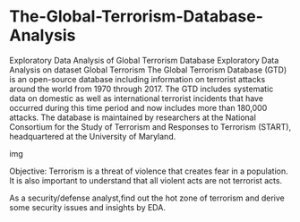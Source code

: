 # The-Global-Terrorism-Database-Analysis
Exploratory Data Analysis of Global Terrorism Database
Exploratory Data Analysis on dataset Global Terrorism
The Global Terrorism Database (GTD) is an open-source database including information on terrorist attacks around the world from 1970 through 2017. The GTD includes systematic data on domestic as well as international terrorist incidents that have occurred during this time period and now includes more than 180,000 attacks. The database is maintained by researchers at the National Consortium for the Study of Terrorism and Responses to Terrorism (START), headquartered at the University of Maryland.

img

Objective:
Terrorism is a threat of violence that creates fear in a population. It is also important to understand that all violent acts are not terrorist acts.

As a security/defense analyst,find out the hot zone of terrorism and derive some security issues and insights by EDA.
